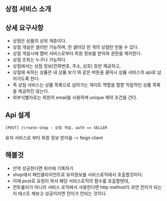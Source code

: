 ## 상점 서비스 소개
## 상세 요구사항
* 상점은 상품의 상위 계층이다.
* 상점 개설은 셀러만 가능하며, 한 셀러당 한 개의 상점만 만들 수 있다.
* 상점 개설시에 멤버 서비스로부터 회원 정보를 받아와 권한을 체키한다.
* 상점 조회는 누구나 가능하다.
* 상점에서는 상점 정보(전화번호, 주소, 상호) 등만 제공하고,
* 상점에 속하는 상품은 내 상품 보기 와 같은 버튼을 클릭시 상품 서비스의 api로 넘어가도록 한다.
* 즉 상점 서비스는 상품 목록으로 넘어가는 게이트 역할을 할뿐 직접적인 상품 목록을 제공하진 않는다.
* 외부식별자로는 회원의 email을 사용하며 unique 제약 조건을 건다.
## Api 설계
```
[POST] /create-shop : 상점 개설, auth == SELLER
```

유저 서비스로 부터 회원 정보 받아옴 -> feign client

## 해볼것
* 만약 성공한다면 위키에 기록하기
* shop에서 페인클라이언트로 유저정보를 서비스로직에서 호출할것이다.
* 이때 post로 요청이 와서 해당 서비스로직의 함수를 호출할텐데,
* 컨트롤러가 아니라 서비스 로직에서 사용한다면 http method가 과연 전이가 되는지 테스트 해보고 성공이라면 전이가 안되는 것이다.